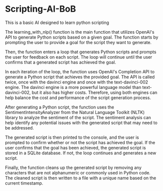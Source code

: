 # Scripting-AI-BoB
This is a basic AI designed to learn python scripting

The learning_with_nlp() function is the main function that utilizes OpenAI's API to generate Python scripts based on a given goal. The function starts by prompting the user to provide a goal for the script they want to generate.

Then, the function enters a loop that generates Python scripts and prompts the user for feedback on each script. The loop will continue until the user confirms that a generated script has achieved the goal.

In each iteration of the loop, the function uses OpenAI's Completion API to generate a Python script that achieves the provided goal. The API is called twice, once with the davinci engine and once with the text-davinci-002 engine. The davinci engine is a more powerful language model than text-davinci-002, but it also has higher costs. Therefore, using both engines can help balance the cost and performance of the script generation process.

After generating a Python script, the function uses the SentimentIntensityAnalyzer from the Natural Language Toolkit (NLTK) library to analyze the sentiment of the script. The sentiment analysis can help identify any potential issues with the generated script that may need to be addressed.

The generated script is then printed to the console, and the user is prompted to confirm whether or not the script has achieved the goal. If the user confirms that the goal has been achieved, the generated script is stored in a SQLite database. If not, the loop continues and generates a new script.

Finally, the function cleans up the generated script by removing any characters that are not alphanumeric or commonly used in Python code. The cleaned script is then written to a file with a unique name based on the current timestamp.
